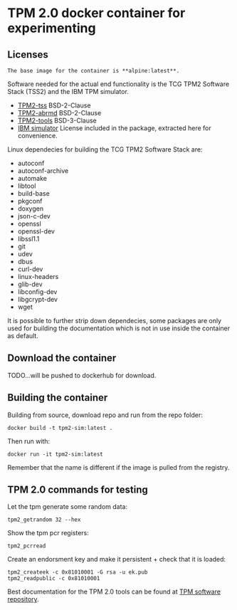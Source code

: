 # TPM 2.0 docker container for experimenting

## Licenses

    The base image for the container is **alpine:latest**.


Software needed for the actual end functionality is the TCG TPM2 Software Stack
(TSS2) and the IBM TPM simulator.

*  [TPM2-tss](https://github.com/tpm2-software/tpm2-tss) BSD-2-Clause
*  [TPM2-abrmd](https://github.com/tpm2-software/tpm2-abrmd) BSD-2-Clause
*  [TPM2-tools](https://github.com/tpm2-software/tpm2-tools) BSD-3-Clause
*  [IBM simulator](./licenses/LICENSE-ibm-tpm-simulator) License included in the
package, extracted here for convenience.

Linux dependecies for building the TCG TPM2 Software Stack are:

* autoconf
* autoconf-archive
* automake
* libtool
* build-base
* pkgconf
* doxygen
* json-c-dev
* openssl
* openssl-dev
* libssl1.1
* git
* udev 
* dbus
* curl-dev
* linux-headers
* glib-dev
* libconfig-dev
* libgcrypt-dev
* wget

It is possible to further strip down dependecies, some packages are only used for
building the documentation which is not in use inside the container as
default.

## Download the container

TODO...will be pushed to dockerhub for download.

## Building the container

Building from source, download repo and run from the repo folder:

    docker build -t tpm2-sim:latest .

Then run with:

    docker run -it tpm2-sim:latest

Remember that the name is different if the image is pulled from the registry.

## TPM 2.0 commands for testing

Let the tpm generate some random data:

    tpm2_getrandom 32 --hex
    
Show the tpm pcr registers:

    tpm2_pcrread
    
Create an endorsment key and make it persistent + check that it is loaded:

    tpm2_createek -c 0x81010001 -G rsa -u ek.pub
    tpm2_readpublic -c 0x81010001

Best documentation for the TPM 2.0 tools can be found at
[TPM software repository](https://github.com/tpm2-software/tpm2-tools/tree/master/man).

